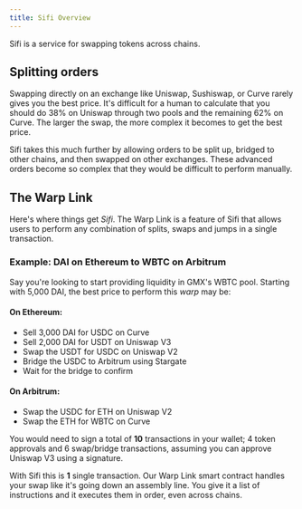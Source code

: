 ```yaml
---
title: Sifi Overview
---
```


Sifi is a service for swapping tokens across chains.

## Splitting orders

Swapping directly on an exchange like Uniswap, Sushiswap, or Curve rarely gives you the best price. It's difficult for a human to calculate that you should do 38% on Uniswap through two pools and the remaining 62% on Curve. The larger the swap, the more complex it becomes to get the best price.

Sifi takes this much further by allowing orders to be split up, bridged to other chains, and then swapped on other exchanges. These advanced orders become so complex that they would be difficult to perform manually.

## The Warp Link

Here's where things get _Sifi_. The Warp Link is a feature of Sifi that allows users to perform any combination of splits, swaps and jumps in a single transaction.

### Example: DAI on Ethereum to WBTC on Arbitrum

Say you're looking to start providing liquidity in GMX's WBTC pool. Starting with 5,000 DAI, the best price to perform this _warp_ may be:

#### On Ethereum:

- Sell 3,000 DAI for USDC on Curve
- Sell 2,000 DAI for USDT on Uniswap V3
- Swap the USDT for USDC on Uniswap V2
- Bridge the USDC to Arbitrum using Stargate
- Wait for the bridge to confirm

#### On Arbitrum:

- Swap the USDC for ETH on Uniswap V2
- Swap the ETH for WBTC on Curve

You would need to sign a total of **10** transactions in your wallet; 4 token approvals and 6 swap/bridge transactions, assuming you can approve Uniswap V3 using a signature.

With Sifi this is **1** single transaction. Our Warp Link smart contract handles your swap like it's going down an assembly line. You give it a list of instructions and it executes them in order, even across chains.
